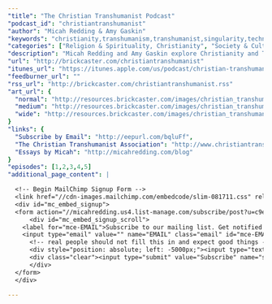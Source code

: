 ```yaml
---
"title": "The Christian Transhumanist Podcast"
"podcast_id": "christiantranshumanist"
"author": "Micah Redding & Amy Gaskin"
"keywords": "christianity,transhumanism,transhumanist,singularity,technology,theology"
"categories": ["Religion & Spirituality, Christianity", "Society & Culture, Philosophy", "Technology"]
"description": "Micah Redding and Amy Gaskin explore Christianity and Transhumanism, diving deep into the relationship between religion, technology, and the future of the human race."
"url": "http://brickcaster.com/christiantranshumanist"
"itunes_url": "https://itunes.apple.com/us/podcast/christian-transhumanist-podcast/id1053762042"
"feedburner_url": ""
"rss_url": "http://brickcaster.com/christiantranshumanist.rss"
"art_url": {
  "normal": "http://resources.brickcaster.com/images/christian_transhumanist_podcast.jpg",
  "medium": "http://resources.brickcaster.com/images/christian_transhumanist_podcast_small.jpg",
  "wide": "http://resources.brickcaster.com/images/christian_transhumanist_podcast_wide.jpg"
}
"links": {
  "Subscribe by Email": "http://eepurl.com/bqluFf",
  "The Christian Transhumanist Association": "http://www.christiantranshumanism.org",
  "Essays by Micah": "http://micahredding.com/blog"
}
"episodes": [1,2,3,4,5]
"additional_page_content": |

  <!-- Begin MailChimp Signup Form -->
  <link href="//cdn-images.mailchimp.com/embedcode/slim-081711.css" rel="stylesheet" type="text/css">
  <div id="mc_embed_signup">
  <form action="//micahredding.us4.list-manage.com/subscribe/post?u=c9e24ff2e309d9d4edb919a40&amp;id=61a457b26b" method="post" id="mc-embedded-subscribe-form" name="mc-embedded-subscribe-form" class="validate" target="_blank" novalidate>
      <div id="mc_embed_signup_scroll">
    <label for="mce-EMAIL">Subscribe to our mailing list. Get notified when there are new episodes!</label>
    <input type="email" value="" name="EMAIL" class="email" id="mce-EMAIL" placeholder="email address" required>
      <!-- real people should not fill this in and expect good things - do not remove this or risk form bot signups-->
      <div style="position: absolute; left: -5000px;"><input type="text" name="b_c9e24ff2e309d9d4edb919a40_61a457b26b" tabindex="-1" value=""></div>
      <div class="clear"><input type="submit" value="Subscribe" name="subscribe" id="mc-embedded-subscribe" class="button"></div>
      </div>
  </form>
  </div>

---
```

